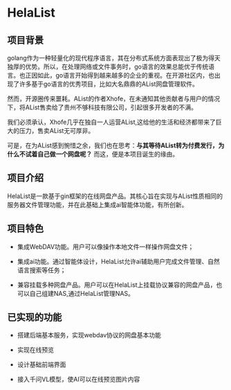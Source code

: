 # HelaList

## 项目背景

golang作为一种轻量化的现代程序语言，其在分布式系统方面表现出了极为得天独厚的优势。所以，在处理网络或文件事务时，go语言的效果总能优于传统语言。也正因如此，go语言开始得到越来越多的企业的重视。在开源社区内，也出现了许多基于go语言的优秀项目，比如大名鼎鼎的AList网盘管理软件。

然而，开源圈传来噩耗。AList的作者Xhofe，在未通知其他贡献者与用户的情况下，将AList售卖给了贵州不够科技有限公司，引起很多开发者的不满。

我们必须承认，Xhofe几乎在独自一人运营AList,这给他的生活和经济都带来了巨大的压力，售卖AList无可厚非。

可是，在为AList感到惋惜之余，我们也在思考：**与其等待AList转为付费发行，为什么不试着自己做一个网盘呢？** 而这，便是本项目诞生的缘由。

## 项目介绍

HelaList是一款基于gin框架的在线网盘产品。其核心旨在实现与AList性质相同的服务器文件管理功能，并在此基础上集成ai智能体功能，有所创新。

## 项目特色

* 集成WebDAV功能。用户可以像操作本地文件一样操作网盘文件；

* 集成ai功能。通过智能体设计，HelaList允许ai辅助用户完成文件管理、自然语言搜索等任务；

* 兼容挂载多种网盘产品。用户可以在HelaList上挂载协议兼容的网盘产品，也可以自己组建NAS,通过HelaList管理NAS。

## 已实现的功能

* 搭建后端基本服务，实现webdav协议的网盘基本功能

* 实现在线预览

* 设计基础前端界面

* 接入千问VL模型，使AI可以在线预览图片内容